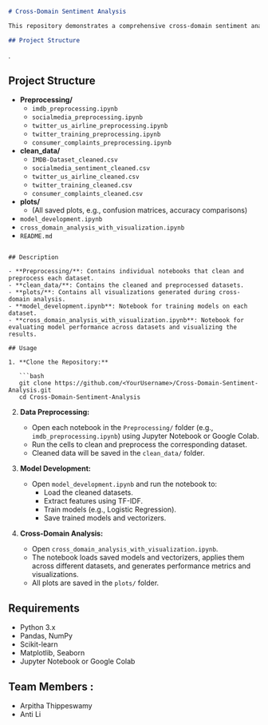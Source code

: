 
```markdown
# Cross-Domain Sentiment Analysis

This repository demonstrates a comprehensive cross-domain sentiment analysis project that covers multiple datasets, preprocessing, model development, cross-domain evaluation, and visualization.

## Project Structure

```
.
## Project Structure

- **Preprocessing/**
  - `imdb_preprocessing.ipynb`
  - `socialmedia_preprocessing.ipynb`
  - `twitter_us_airline_preprocessing.ipynb`
  - `twitter_training_preprocessing.ipynb`
  - `consumer_complaints_preprocessing.ipynb`
- **clean_data/**
  - `IMDB-Dataset_cleaned.csv`
  - `socialmedia_sentiment_cleaned.csv`
  - `twitter_us_airline_cleaned.csv`
  - `twitter_training_cleaned.csv`
  - `consumer_complaints_cleaned.csv`
- **plots/**
  - (All saved plots, e.g., confusion matrices, accuracy comparisons)
- `model_development.ipynb`
- `cross_domain_analysis_with_visualization.ipynb`
- `README.md`

```

## Description

- **Preprocessing/**: Contains individual notebooks that clean and preprocess each dataset.
- **clean_data/**: Contains the cleaned and preprocessed datasets.
- **plots/**: Contains all visualizations generated during cross-domain analysis.
- **model_development.ipynb**: Notebook for training models on each dataset.
- **cross_domain_analysis_with_visualization.ipynb**: Notebook for evaluating model performance across datasets and visualizing the results.

## Usage

1. **Clone the Repository:**

   ```bash
   git clone https://github.com/<YourUsername>/Cross-Domain-Sentiment-Analysis.git
   cd Cross-Domain-Sentiment-Analysis
   ```

2. **Data Preprocessing:**
   - Open each notebook in the `Preprocessing/` folder (e.g., `imdb_preprocessing.ipynb`) using Jupyter Notebook or Google Colab.
   - Run the cells to clean and preprocess the corresponding dataset.
   - Cleaned data will be saved in the `clean_data/` folder.

3. **Model Development:**
   - Open `model_development.ipynb` and run the notebook to:
     - Load the cleaned datasets.
     - Extract features using TF-IDF.
     - Train models (e.g., Logistic Regression).
     - Save trained models and vectorizers.

4. **Cross-Domain Analysis:**
   - Open `cross_domain_analysis_with_visualization.ipynb`.
   - The notebook loads saved models and vectorizers, applies them across different datasets, and generates performance metrics and visualizations.
   - All plots are saved in the `plots/` folder.

## Requirements

- Python 3.x
- Pandas, NumPy
- Scikit-learn
- Matplotlib, Seaborn
- Jupyter Notebook or Google Colab


## Team Members :
- Arpitha Thippeswamy 
-  Anti Li


